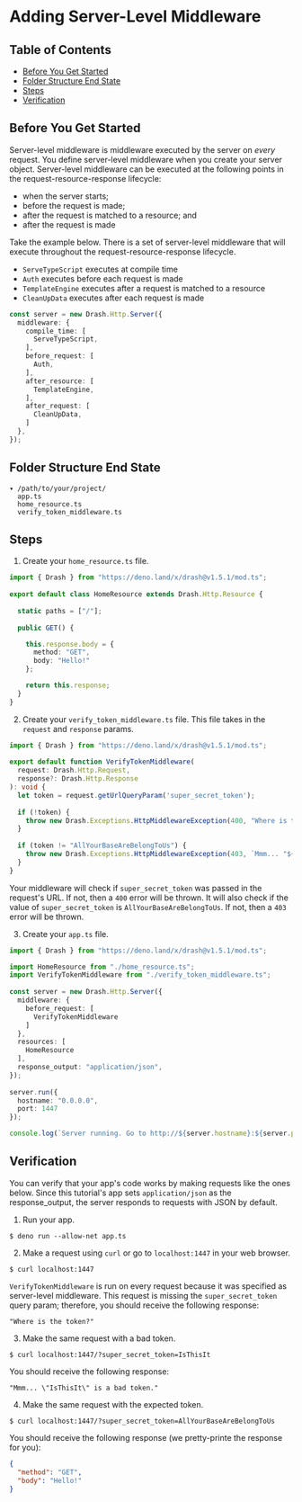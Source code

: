 # Adding Server-Level Middleware

## Table of Contents

* [Before You Get Started](#before-you-get-started)
* [Folder Structure End State](#folder-structure-end-state)
* [Steps](#steps)
* [Verification](#verification)

## Before You Get Started

Server-level middleware is middleware executed by the server on _every_ request. You define server-level middleware when you create your server object. Server-level middleware can be executed at the following points in the request-resource-response lifecycle:

* when the server starts;
* before the request is made;
* after the request is matched to a resource; and
* after the request is made

Take the example below. There is a set of server-level middleware that will execute throughout the request-resource-response lifecycle.

* `ServeTypeScript` executes at compile time
* `Auth` executes before each request is made
* `TemplateEngine` executes after a request is matched to a resource
* `CleanUpData` executes after each request is made

```typescript
const server = new Drash.Http.Server({
  middleware: {
    compile_time: [
      ServeTypeScript,
    ],
    before_request: [
      Auth,
    ],
    after_resource: [
      TemplateEngine,
    ],
    after_request: [
      CleanUpData,
    ]
  },
});
```

## Folder Structure End State

```text
▾ /path/to/your/project/
  app.ts
  home_resource.ts
  verify_token_middleware.ts
```

## Steps

1. Create your `home_resource.ts` file.

  ```typescript
  import { Drash } from "https://deno.land/x/drash@v1.5.1/mod.ts";
   
  export default class HomeResource extends Drash.Http.Resource {
   
    static paths = ["/"];
   
    public GET() {

      this.response.body = {
        method: "GET",
        body: "Hello!"
      };

      return this.response;
    }
  }
  ```

2. Create your `verify_token_middleware.ts` file. This file takes in the `request` and `response` params.

  ```typescript
  import { Drash } from "https://deno.land/x/drash@v1.5.1/mod.ts";
   
  export default function VerifyTokenMiddleware(
    request: Drash.Http.Request,
    response?: Drash.Http.Response
  ): void {
    let token = request.getUrlQueryParam('super_secret_token');
   
    if (!token) {
      throw new Drash.Exceptions.HttpMiddlewareException(400, "Where is the token?");
    }
   
    if (token != "AllYourBaseAreBelongToUs") {
      throw new Drash.Exceptions.HttpMiddlewareException(403, `Mmm... "${token}" is a bad token.`);
    }
  }
  ```

  Your middleware will check if `super_secret_token` was passed in the request's URL. If not, then a `400` error will be thrown. It will also check if the value of `super_secret_token` is `AllYourBaseAreBelongToUs`. If not, then a `403` error will be thrown.

3. Create your `app.ts` file.

  ```typescript
  import { Drash } from "https://deno.land/x/drash@v1.5.1/mod.ts";

  import HomeResource from "./home_resource.ts";
  import VerifyTokenMiddleware from "./verify_token_middleware.ts";
   
  const server = new Drash.Http.Server({
    middleware: {
      before_request: [
        VerifyTokenMiddleware
      ]
    },
    resources: [
      HomeResource
    ],
    response_output: "application/json",
  });
   
  server.run({
    hostname: "0.0.0.0",
    port: 1447
  });

  console.log(`Server running. Go to http://${server.hostname}:${server.port}.`);
  ```

## Verification

You can verify that your app's code works by making requests like the ones below. Since this tutorial's app sets `application/json` as the response_output, the server responds to requests with JSON by default.

1. Run your app.

  ```shell
  $ deno run --allow-net app.ts
  ```

2. Make a request using `curl` or go to `localhost:1447` in your web browser.

  ```shell
  $ curl localhost:1447
  ```

  `VerifyTokenMiddleware` is run on every request because it was specified as server-level middleware. This request is missing the `super_secret_token` query param; therefore, you should receive the following response:

  ```text
  "Where is the token?"
  ```

3. Make the same request with a bad token.

  ```shell
  $ curl localhost:1447/?super_secret_token=IsThisIt
  ```

  You should receive the following response:

  ```text
  "Mmm... \"IsThisIt\" is a bad token."
  ```

4. Make the same request with the expected token.

  ```shell
  $ curl localhost:1447/?super_secret_token=AllYourBaseAreBelongToUs
  ```

  You should receive the following response (we pretty-printe the response for you):

  ```json
  {
    "method": "GET",
    "body": "Hello!"
  }
  ```